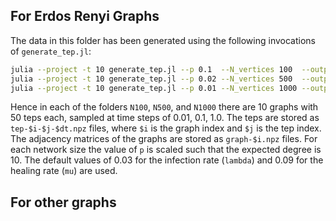 ## For Erdos Renyi Graphs

The data in this folder has been generated using the following invocations of `generate_tep.jl`:

```bash
julia --project -t 10 generate_tep.jl --p 0.1  --N_vertices 100  --output N100/  --N_graphs 10 --N_teps 50 --dt [.01,.1,1.,]
julia --project -t 10 generate_tep.jl --p 0.02 --N_vertices 500  --output N500/  --N_graphs 10 --N_teps 50 --dt [.01,.1,1.,]
julia --project -t 10 generate_tep.jl --p 0.01 --N_vertices 1000 --output N1000/ --N_graphs 10 --N_teps 50 --dt [.01,.1,1.,]
```

Hence in each of the folders `N100`, `N500`, and `N1000` there are 10 graphs with 50 teps each, sampled at time steps of 0.01, 0.1, 1.0.
The teps are stored as `tep-$i-$j-$dt.npz` files, where `$i` is the graph index and `$j` is the tep index.
The adjacency matrices of the graphs are stored as `graph-$i.npz` files.
For each network size the value of `p` is scaled such that the expected degree is 10.
The default values of 0.03 for the infection rate (`lambda`) and 0.09 for the healing rate (`mu`) are used.

## For other graphs